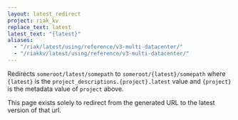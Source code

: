 ```yaml
---
layout: latest_redirect
project: riak_kv
replace_text: latest
latest_text: "{latest}"
aliases:
  - "/riak/latest/using/reference/v3-multi-datacenter/"
  - "/riakkv/latest/using/reference/v3-multi-datacenter/"
---
```


Redirects `someroot/latest/somepath` to `someroot/{latest}/somepath` 
where `{latest}` is the `project_descriptions.{project}.latest` value
and `{project}` is the metadata value of `project` above.

This page exists solely to redirect from the generated URL to the latest version of
that url.


